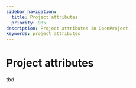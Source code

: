 ```yaml
---
sidebar_navigation:
  title: Project attributes
  priority: 985
description: Project attributes in OpenProject.
keywords: project attributes
---
```

# Project attributes

tbd
